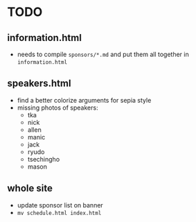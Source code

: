 # TODO

## information.html

* needs to compile `sponsors/*.md` and put them all together in `information.html`

## speakers.html

* find a better colorize arguments for sepia style
* missing photos of speakers:
  * tka
  * nick
  * allen
  * manic
  * jack
  * ryudo
  * tsechingho
  * mason

## whole site

* update sponsor list on banner
* `mv schedule.html index.html`
